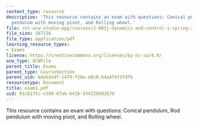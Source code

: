 ```yaml
---
content_type: resource
description: 'This resource contains an exam with questions: Conical pendulum, Rod
  pendulum with moving pivot, and Rolling wheel.'
file: /ol-ocw-studio-app/courses/2-003j-dynamics-and-control-i-spring-2007/91c8175cc59867abb41b5342209d267d_exam1.pdf
file_size: 107116
file_type: application/pdf
learning_resource_types:
- Exams
license: https://creativecommons.org/licenses/by-nc-sa/4.0/
ocw_type: OCWFile
parent_title: Exams
parent_type: CourseSection
parent_uid: 64eb3adf-1479-f10e-e8c0-54a4f9f3fdfb
resourcetype: Document
title: exam1.pdf
uid: 91c8175c-c598-67ab-b41b-5342209d267d
---
```

This resource contains an exam with questions: Conical pendulum, Rod pendulum with moving pivot, and Rolling wheel.